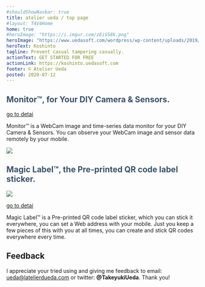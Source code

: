 ```yaml
---
#shouldShowNavbar: true
title: atelier ueda / top page
#layout: T4V4Home
home: true
#heroImage: "https://i.imgur.com/zEiS58k.png"
heroImage: "https://www.uedasoft.com/wordpress/wp-content/uploads/2019/05/d60217cb21ce99a7ec89beafa434045c-1.png"
heroText: Koshinto 
tagline: Prevent casual tampering casually.
actionText: GET STARTED FOR FREE
actionLink: https://koshinto.uedasoft.com
footer: © Atelier Ueda
posted: 2020-07-12
---
```

<!-- https://stackoverflow.com/questions/60880191/how-can-i-use-markdown-in-the-homepage-layout-of-the-vuepress -->
<div class="features">
  <div class="feature">
    <h2 style="color: #3a5169;">Monitor™, for Your DIY Camera & Sensors.</h2>
    <a href="https://monitor.uedasoft.com/">go to detai</a>
    <p>Monitor™ is a WebCam image and time-series data monitor for your DIY Camera & Sensors. You can observe your WebCam image and sensor data remotely by your mobile. </p>
    <img src="https://i.imgur.com/UCtLB7b.png">
  </div>
  <div class="feature">
    <h2 style="color: #3a5169;">Magic Label™, the Pre-printed QR code label sticker.</h2>
    <img src="https://i.imgur.com/C3KaAsN.jpg">
    <p><a href="https://magiclabel.uedasoft.com/docs/">go to detai</a></p>
    <p>Magic Label™ is a Pre-printed QR code label sticker, which you can stick it everywhere, you can set a Web address with your mobile. Just you keep a few pieces of this with you at all times, you can create and stick QR codes everywhere every time.</p>
  </div>
</div>

## Feedback
I appreciate your tried using and giving me feedback to email: [ueda@latelierdueda.com](mailto:ueda@latelierdueda.com) or twitter: **@TakeyukiUeda**. Thank you!